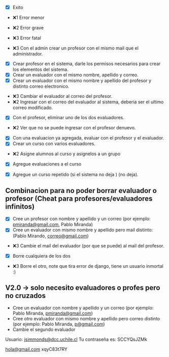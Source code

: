 - [x] Exito
- :x:1 Error menor
- :x:2 Error grave
- :x:3 Error fatal

- :x:3 Con el admin crear un profesor con el mismo mail que el administrador. 
- [x] Crear profesor en el sistema, darle los permisos necesarios para crear los elementos del sistema.
- [x] Crear un evaluador con el mismo nombre, apellido y correo.
- [x] Crear un evaluador con el mismo nombre y apellido del profesor y distinto correo electronico.
- :x:3 Cambiar el evaluador al correo del profesor.
- :x:2 Ingresar con el correo del evaluador al sistema, deberia ser el ultimo correo modificado.
- [x] Con el profesor, eliminar uno de los dos evaluadores.
- :x:2 Ver que no se puede ingresar con el profesor denuevo.

- [x] Con una evaluacion ya agregada, evaluar con el profesor y el evaluador.
- [x] Crear un curso con varios evaluadores.
- :x:2 Asigne alumnos al curso y asignelos a un grupo  
- [x] Agregue evaluaciones a el curso
- [x] Agregue un curso repetido (si el sistema no deja ) (no deja).


## Combinacion para no poder borrar evaluador o profesor (Cheat para profesores/evaluadores infinitos)
- [x] Cree un profesor con nombre y apellido y un correo (por ejemplo: pmiranda@gmail.com, Pablo Miranda)
- [x] Cree un evaluador con mismo nombre y apellido pero mail distinto:
(Pablo Mirando, correo@gmail.com)
- :x:3 Cambie el mail del evaluador (por que se puede) al mail del profesor.
- [x] Borre cualquiera de los dos
- :x:3 Borre el otro, note que tira error de django, tiene un usuario inmortal :)


## V2.0 -> solo necesito evaluadores o profes pero no cruzados
- Cree un evaluador con nombre y apellido y un correo (por ejemplo:
Pablo Miranda, pmiranda@gmail.com)
- Cree otro evaluador con mismo nombre y apellido pero correo distinto
(por ejemplo: Pablo Miranda, p@gmail.com)
- Cambie el segundo evaluador 





Usuario: jsimmonds@dcc.uchile.cl
Tu contraseña es: SCCYQsJZMk

hola@gmail.com
xqyC83t7RY